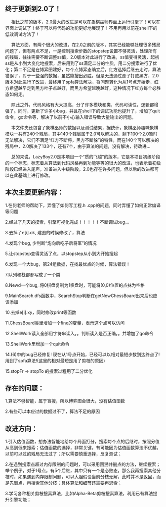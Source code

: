 <h2>终于更新到2.0了！</h2>

<p>&nbsp&nbsp&nbsp&nbsp&nbsp相比之前的版本，2.0最大的改进是可以在象棋巫师界面上运行引擎了！可以在界面上调试了！终于可以将代码的功能更好地展现了！不用再用以前在shell下的低效调试方法了！</p>

<p>&nbsp&nbsp&nbsp&nbsp&nbsp算法方面，有两个很大的改进，在2.0之前的版本，其实已经能够处理很多残局问题了，但有两点不足，一是控制搜索步数的stopstep设置不够灵活，处理所有的残局，往往需要不断调整ss值，2.0版本对此进行了改进，ss值变得灵活，起初ss是从小到大变化地搜索，后来用到了ss满足二分的性质，用二分搜索进行了优化；第二不足是在博弈图建好，每个点博弈态确立后，红方选择后继去走时，算法错误了，对于一些强的数据，虽然能搜出必胜，但是无法通过走子打败黑方，2.0版本对此进行了改进，最终用了spfa算法解决，将问题转化为从1号点开始走，红方希望越早走到黑方叶子点越好，而黑方希望越晚越好，这种情况下红方每个必胜态如何走。</p>

<p>&nbsp&nbsp&nbsp&nbsp&nbsp除此之外，代码风格有大大提高，分了许多模块和类，代码可读性，逻辑都增强了。同时，更新了许多小bug，并且在shell下的调试功能也提升了，增加了quit命令，go命令等，解决了以前不小心输入错误导致大量输出的问题。</p>

<p>&nbsp&nbsp&nbsp&nbsp&nbsp本文件夹还包含了象棋巫师的数据以及测试结果，据统计，象棋巫师趣味象棋模块一共有240个残局，其中140个残局属于2.0可以解决的，剩下100个2.0暂时无法解决，它们不满足“红方不断将，黑方不断躲”的特性，而在140个可以解决的残局中，2.0解决了133个，还有7个，由于算法的问题，没有解决，待改进...</p>

<p>&nbsp&nbsp&nbsp&nbsp&nbsp总的来说，LazyBoy2.0是本项目一个“质的飞越”的版本，它是本项目初级阶段的一个标志，标志着从算法到代码风格再到功能等等的很大的改进，也表示着初级阶段已经进入尾声，准备进入中级阶段。2.0也存在许多问题，但以后的改进都可以在此基础上进行修改。</p>


<h2>本次主要更新内容：</h2>

1.在何老师的帮助下，弄懂了如何写工程.h .cpp的问题，同时弄懂了如何正常编译等问题

2.经过了几天的摸索，引擎可视化完成！！！！！不断调试bug。。

3.去掉了e[i].ok, 建图的时候修改了，算法

4.发现个bug, 少判断“炮向后吃子后将军”的情况

5.让stopstep变得灵活了点，以stopstep从小到大开始搜起

6.发现一个大bug，第24组数据，在找最优点的时候，算法错误！

7.队列和栈都都写成了一个类

8.Newd一个bug, 将0棋盘复制为1棋盘时，可能将(0,0)位置的点抹为空格

9.MainSearch.dfs函数中，SearchStop判断在getNewChessBoard出来后也应该添加

10.去掉e[i].xy，同时修改print等函数

11.ChessBoard类里增加一个fine的变量，表示这个点可以访问

12.ShellWork读入全部用字符串读入。。判断读入是否正确。。并增加了go命令

13.ShellWork里增加一个quit命令

14.(6)中的bug已经修复! 现在从1号点开始，已经可以以相对最短步数到达终点了! 用到了spfa算法!(这里的相对最短是用了剪枝的原因)

15.stopFr -> stopTo 的搜索过程用了二分优化

<h2>存在的问题：</h2>

1.算法不够智能，属于盲搜，所以博弈图会很大，没有估值函数

2.有些可以本应过的数据过不了，算法不足的原因

<h2>改进方向：</h2>

1.引入估值函数，想办法智能地给每个局面打分，搜索每个点的后继时，按照分值从高到低来搜索；估值函数的选择，非常关键，有可能因为估值函数算法不优越，以前可以过的残局无法过了；所以需要慎重选择，反复测试；

2.在遇到搜索点超过内存限制的问题时，可以采用回溯并删点的方法，继续搜索；举个例子，对于1号点，有5个后继，其中只有一个是必败态，那么我再搜索其他分枝时，如果遇到内存限制问题，可以大胆假设当前分枝无解，此时并不是返回，而是先删点，再搜索其他分枝；具体算法和细节还需要再思索；

3.学习各种相关剪枝搜索算法，比如Alpha-Beta剪枝搜索算法，利用已有算法提升引擎功能；
